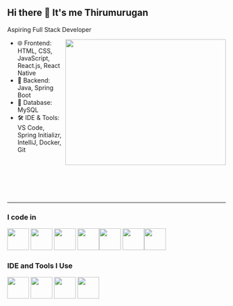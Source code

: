 ## Hi there 👋 It's me Thirumurugan

Aspiring Full Stack Developer

<img align="right" width="370" height="290" src="https://i.pinimg.com/originals/47/f0/34/47f0342cec72b800463bf003eac1257e.gif">

- 🌐 Frontend: HTML, CSS, JavaScript, React.js, React Native
- 🔧 Backend: Java, Spring Boot  
- 💾 Database: MySQL  
- 🛠 IDE & Tools: VS Code, Spring Initializr, IntelliJ, Docker, Git  


&nbsp;  
&nbsp;  
&nbsp;  
&nbsp;  
&nbsp;  


---

### I code in  
<img height="50" src="https://img.icons8.com/color/48/000000/html-5.png" /> <img height="50" src="https://img.icons8.com/color/48/000000/css3.png" /> <img height="50" src="https://img.icons8.com/color/48/000000/javascript.png" /> <img height="50" src="https://img.icons8.com/color/48/000000/react-native.png"/><img height="50" src="https://img.icons8.com/color/48/000000/java-coffee-cup-logo.png" /> <img height="50" src="https://img.icons8.com/color/48/000000/spring-logo.png"/><img height="50" src="https://img.icons8.com/color/48/000000/mysql-logo.png"/>


### IDE and Tools I Use  
<img height="50" src="https://img.icons8.com/color/48/000000/visual-studio-code-2019.png"/> <img height="50" src="https://img.icons8.com/fluency/48/intellij-idea.png"/> <img height="50" src="https://img.shields.io/badge/Netlify-00C7B7?style=for-the-badge&logo=netlify&logoColor=white"/> <img height="50" width="50" src="https://img.icons8.com/color/50/000000/git.png"/>
